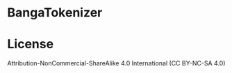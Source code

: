 # BangaTokenizer










# License
Attribution-NonCommercial-ShareAlike 4.0 International (CC BY-NC-SA 4.0)


